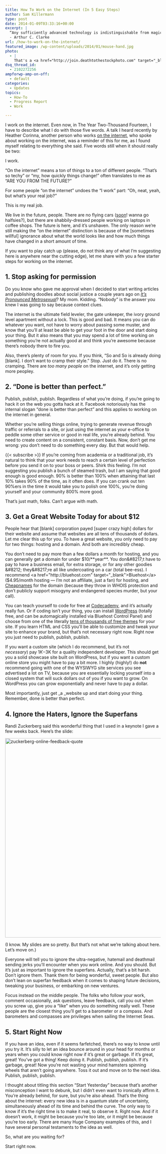 ```yaml
---
title: How To Work on the Internet (In 5 Easy Steps)
author: Sam Killermann
type: post
date: 2014-01-09T03:33:16+00:00
excerpt: |
  “Any sufficiently advanced technology is indistinguishable from magic.”
  - Arthur C. Clarke
url: /how-to-work-on-the-internet/
featured_image: /wp-content/uploads/2014/01/mouse-hand.jpg
photo:
  - |
    That's a <a href="http://join.deathtothestockphoto.com" target="_blank">Death to the Stock Photo</a> that I simulated an Instagram filter on in Photoshop. Welcome to the future.
dsq_thread_id:
  - 2102272256
ampforwp-amp-on-off:
  - default
categories:
  - Updates
topics:
  - How-To
  - Progress Report
  - Work

---
```

I work on the internet. Even now, in The Year Two-Thousand Fourteen, I have to describe what I do with those five words. A talk I heard recently by Heather Corinna, another person who works <a title="So Good." href="http://scarleteen.com" target="_blank">on the internet</a>, who spoke about working on the internet, was a reminder of this for me, as I found myself relating to everything she said. Five words still when it should really be two:

I work.

“On the internet” means a ton of things to a ton of different people. “That’s so techy” or “my, how quickly things change!” often translates to me as “ARE YOU FROM THE FUTURE?”

For some people “on the internet” undoes the “I work” part: “Oh, neat, yeah, but what’s your real job?&#8221;

This is my real job.

We live in the future, people. There are no flying cars (<a href="http://www.irishmirror.ie/news/world-news/terrafugia-flying-cars-could-sale-2998745" target="_blank">soon</a>! wanna go halfsies?), but there are shabbily-dressed people working on laptops in coffee shops. The future is here, and it&#8217;s unshaven. The only reason we’re still making the “on the internet” distinction is because of the [sometimes willful] ignorance about what the world looks like and how much things have changed in a short amount of time.

If you want to play catch up (please, do not think any of what I’m suggesting here is anywhere near the cutting edge), let me share with you a few starter steps for working on the internet.<!--more-->

## 1. Stop asking for permission

Do you know who gave me approval when I decided to start writing articles and publishing doodles about social justice a couple years ago on <a href="http://itspronouncedmetrosexual.com" target="_blank"><em>It&#8217;s Pronounced Metrosexual</em></a>? My mom. Kidding. &#8220;Nobody&#8221; is the answer you knew I was going to say because context clues.

The internet is the ultimate field leveler, the gate unkeeper, the ivory ground level apartment without a lock. This is good and bad. It means you can do whatever you want, not have to worry about passing some muster, and know that you&#8217;ll at least be able to get your foot in the door and start doing your thing. But it also means that you may spend a lot of time working on something you&#8217;re not actually good at and think you&#8217;re awesome because there&#8217;s nobody there to fire you.

Also, there&#8217;s plenty of room for you. If you think, &#8220;So and So is already doing [blank]. I don&#8217;t want to cramp their style.&#8221; Stop. Just do it. There is no cramping. There are _too many people_ on the internet, and it&#8217;s only getting more peopley.

## 2. &#8220;Done is better than perfect.&#8221;

Publish, publish, publish. Regardless of what you&#8217;re doing, if you&#8217;re going to hack it on the web you gotta hack at it. Facebook notoriously has the internal slogan &#8220;done is better than perfect&#8221; and this applies to working on the internet in general.

Whether you&#8217;re selling things online, trying to generate revenue through traffic or referrals to a site, or just using the internet as your e-office to peddle some other service or good in real life, you&#8217;re already behind. You need to create content on a consistent, constant basis. Now, don&#8217;t get me wrong: you don&#8217;t need to do something every day. But that would help.

{{< subscribe >}}
If you&#8217;re coming from academia or a traditional job, it&#8217;s natural to think that your work needs to reach a certain level of perfection before you send it on to your boss or peers. Shirk this feeling. I&#8217;m not suggesting you publish a bunch of steamed trash, but I am saying that good enough is good enough. 90% is better than 100% when attaining that last 10% takes 90% of the time, as it often does. If you can crank out ten 90%ers in the time it would take you to polish one 100%, you&#8217;re doing yourself and your community 800% more good.

That&#8217;s just math, folks. Can&#8217;t argue with math.

## 3. Get a Great Website Today for about $12

People hear that [blank] corporation payed [super crazy high] dollars for their website and assume that websites are all tens of thousands of dollars. Let me clear this up for you. To have a great website, you only need to pay for two things: hosting and a domain. And both are incredibly cheap.

You don&#8217;t need to pay more than a few dollars a month for hosting, and you can generally get a domain for under $10/**year**. You don&#8217;t have to pay to have a business email, for extra storage, or for any other goodies &#8212; they&#8217;re all like undercoating on a car (total bee-ess). I recommend <a href="http://bluehost.com" target="_blank">Bluehost</a> ($4.95/month hosting &#8212; I&#8217;m not an affiliate, just a fan) for hosting, and <a href="http://cheapnames.com" target="_blank">Cheapnames</a> for the domain (because they throw in WHOIS protection and don&#8217;t publicly support misogyny and endangered species murder, but your call).

You can teach yourself to code for free at <a href="http://codecademy.com" target="_blank">Codecademy</a>, and it&#8217;s actually really fun. Or if coding isn&#8217;t your thing, you can install <a href="http://wordpress.org" target="_blank">WordPress</a> (totally free, and can be automagically installed via Bluehost Control Panel) and choose from one of the literally <a href="https://www.google.com/search?client=safari&rls=en&q=best+free+wordpress+themes+of+2013&ie=UTF-8&oe=UTF-8" target="_blank">tens of thousands of free themes</a> for your site. If you learn HTML and CSS you&#8217;ll be able to customize and tweak your site to enhance your brand, but that&#8217;s not necessary right now. Right now you just need to publish, publish, publish.

If you want a custom site (which I do recommend, but it&#8217;s not _necessary_) pay $1K-$3K for a quality independent developer. This should get you a solid showcase site built on WordPress, but if you want a custom online store you might have to pay a bit more. I highly (highly!) do **not** recommend going with one of the WYSIWYG site services you see advertised a lot on TV, because you are essentially locking yourself into a closed system that will suck dollars out of you if you want to grow. On WordPress you can grow exponentially and never have to pay a dollar.

Most importantly, just get _a _website up and start doing your thing. Remember, done is better than perfect.

## 4. Ignore the Haters, Ignore the Superfans

Randi Zuckerberg said this wonderful thing that I used in a keynote I gave a few weeks back. Here&#8217;s the slide:

[<img class="alignnone size-full wp-image-510 lazy-load" data-src="//wp-content/uploads/2014/01/zuckerberg-online-feedback-quote.jpg" alt="zuckerberg-online-feedback-quote" width="900" height="644" srcset="/wp-content/uploads/2014/01/zuckerberg-online-feedback-quote.jpg 900w, /wp-content/uploads/2014/01/zuckerberg-online-feedback-quote-300x215.jpg 300w, /wp-content/uploads/2014/01/zuckerberg-online-feedback-quote-768x550.jpg 768w" sizes="(max-width: 900px) 100vw, 900px" />][1]

(I know. My slides are so pretty. But that&#8217;s not what we&#8217;re talking about here. Let&#8217;s move on.)

Everyone will tell you to ignore the ultra-negative, hatemail and deathmail sending jerks you&#8217;ll encounter when you work online. And you should. But it&#8217;s just as important to ignore the superfans. Actually, that&#8217;s a bit harsh. Don&#8217;t ignore them. Thank them for being wonderful, sweet people. But also don&#8217;t lean on superfan feedback when it comes to shaping future decisions, tweaking your business, or embarking on new ventures.

Focus instead on the middle people. The folks who follow your work, comment occasionally, ask questions, leave feedback, call you out when you screw up, give you a &#8220;like&#8221; when you do something really well. These people are the closest thing you&#8217;ll get to a barometer or a compass. And barometers and compasses are privileges when sailing the Internet Seas.

## 5. Start Right Now

If you have an idea, even if it seems farfetched, there&#8217;s no way to know until you try it. It&#8217;s silly to let an idea bounce around in your head for months or years when you could know right now if it&#8217;s great or garbage. If it&#8217;s great, great! You&#8217;ve got a thing! Keep doing it. Publish, publish, publish. If it&#8217;s garbage, great! Now you&#8217;re not wasting your mind hamsters spinning wheels that aren&#8217;t going anywhere. Toss it out and move on to the next idea. Publish, publish, publish.

I thought about titling this section &#8220;Start Yesterday&#8221; because that&#8217;s another misconception I want to debunk, but I didn&#8217;t even want to ironically affirm it. You&#8217;re already behind, for sure, but you&#8217;re also ahead. That&#8217;s the thing about the internet: every new idea is in a quantum state of uncertainty, simultaneously ahead of its time and behind the curve. The only way to know if it&#8217;s the right time is to make it real, to observe it. Right now. And if it doesn&#8217;t work, it might be because you&#8217;re too late, or it might be because you&#8217;re too early. There are many Huge Company examples of this, and I have several personal testaments to the idea as well.

So, what are you waiting for?

Start right now.

 [1]: //wp-content/uploads/2014/01/zuckerberg-online-feedback-quote.jpg